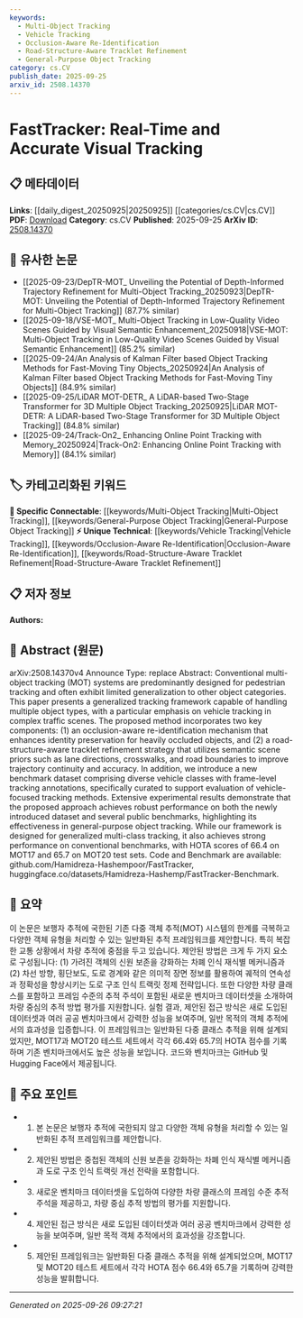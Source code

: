 ```yaml
---
keywords:
  - Multi-Object Tracking
  - Vehicle Tracking
  - Occlusion-Aware Re-Identification
  - Road-Structure-Aware Tracklet Refinement
  - General-Purpose Object Tracking
category: cs.CV
publish_date: 2025-09-25
arxiv_id: 2508.14370
---
```


<!-- KEYWORD_LINKING_METADATA:
{
  "processed_timestamp": "2025-09-26T09:27:21.456619",
  "vocabulary_version": "1.0",
  "selected_keywords": [
    "Multi-Object Tracking",
    "Vehicle Tracking",
    "Occlusion-Aware Re-Identification",
    "Road-Structure-Aware Tracklet Refinement",
    "General-Purpose Object Tracking"
  ],
  "rejected_keywords": [],
  "similarity_scores": {
    "Multi-Object Tracking": 0.78,
    "Vehicle Tracking": 0.72,
    "Occlusion-Aware Re-Identification": 0.68,
    "Road-Structure-Aware Tracklet Refinement": 0.7,
    "General-Purpose Object Tracking": 0.74
  },
  "extraction_method": "AI_prompt_based",
  "budget_applied": true,
  "candidates_json": {
    "candidates": [
      {
        "surface": "multi-object tracking",
        "canonical": "Multi-Object Tracking",
        "aliases": [
          "MOT"
        ],
        "category": "specific_connectable",
        "rationale": "This term is central to the paper's focus and connects well with existing tracking frameworks.",
        "novelty_score": 0.45,
        "connectivity_score": 0.85,
        "specificity_score": 0.7,
        "link_intent_score": 0.78
      },
      {
        "surface": "vehicle tracking",
        "canonical": "Vehicle Tracking",
        "aliases": [],
        "category": "unique_technical",
        "rationale": "Vehicle tracking is a specific application area that enhances the paper's focus on traffic scenes.",
        "novelty_score": 0.65,
        "connectivity_score": 0.6,
        "specificity_score": 0.8,
        "link_intent_score": 0.72
      },
      {
        "surface": "occlusion-aware re-identification",
        "canonical": "Occlusion-Aware Re-Identification",
        "aliases": [],
        "category": "unique_technical",
        "rationale": "This mechanism is a novel contribution of the paper, enhancing identity preservation.",
        "novelty_score": 0.7,
        "connectivity_score": 0.55,
        "specificity_score": 0.85,
        "link_intent_score": 0.68
      },
      {
        "surface": "road-structure-aware tracklet refinement",
        "canonical": "Road-Structure-Aware Tracklet Refinement",
        "aliases": [],
        "category": "unique_technical",
        "rationale": "This strategy is a unique aspect of the paper, leveraging semantic scene priors for tracking.",
        "novelty_score": 0.72,
        "connectivity_score": 0.5,
        "specificity_score": 0.88,
        "link_intent_score": 0.7
      },
      {
        "surface": "general-purpose object tracking",
        "canonical": "General-Purpose Object Tracking",
        "aliases": [],
        "category": "specific_connectable",
        "rationale": "This term highlights the adaptability of the framework across different object categories.",
        "novelty_score": 0.5,
        "connectivity_score": 0.75,
        "specificity_score": 0.65,
        "link_intent_score": 0.74
      }
    ],
    "ban_list_suggestions": [
      "pedestrian tracking",
      "benchmark dataset",
      "trajectory continuity"
    ]
  },
  "decisions": [
    {
      "candidate_surface": "multi-object tracking",
      "resolved_canonical": "Multi-Object Tracking",
      "decision": "linked",
      "scores": {
        "novelty": 0.45,
        "connectivity": 0.85,
        "specificity": 0.7,
        "link_intent": 0.78
      }
    },
    {
      "candidate_surface": "vehicle tracking",
      "resolved_canonical": "Vehicle Tracking",
      "decision": "linked",
      "scores": {
        "novelty": 0.65,
        "connectivity": 0.6,
        "specificity": 0.8,
        "link_intent": 0.72
      }
    },
    {
      "candidate_surface": "occlusion-aware re-identification",
      "resolved_canonical": "Occlusion-Aware Re-Identification",
      "decision": "linked",
      "scores": {
        "novelty": 0.7,
        "connectivity": 0.55,
        "specificity": 0.85,
        "link_intent": 0.68
      }
    },
    {
      "candidate_surface": "road-structure-aware tracklet refinement",
      "resolved_canonical": "Road-Structure-Aware Tracklet Refinement",
      "decision": "linked",
      "scores": {
        "novelty": 0.72,
        "connectivity": 0.5,
        "specificity": 0.88,
        "link_intent": 0.7
      }
    },
    {
      "candidate_surface": "general-purpose object tracking",
      "resolved_canonical": "General-Purpose Object Tracking",
      "decision": "linked",
      "scores": {
        "novelty": 0.5,
        "connectivity": 0.75,
        "specificity": 0.65,
        "link_intent": 0.74
      }
    }
  ]
}
-->

# FastTracker: Real-Time and Accurate Visual Tracking

## 📋 메타데이터

**Links**: [[daily_digest_20250925|20250925]] [[categories/cs.CV|cs.CV]]
**PDF**: [Download](https://arxiv.org/pdf/2508.14370.pdf)
**Category**: cs.CV
**Published**: 2025-09-25
**ArXiv ID**: [2508.14370](https://arxiv.org/abs/2508.14370)

## 🔗 유사한 논문
- [[2025-09-23/DepTR-MOT_ Unveiling the Potential of Depth-Informed Trajectory Refinement for Multi-Object Tracking_20250923|DepTR-MOT: Unveiling the Potential of Depth-Informed Trajectory Refinement for Multi-Object Tracking]] (87.7% similar)
- [[2025-09-18/VSE-MOT_ Multi-Object Tracking in Low-Quality Video Scenes Guided by Visual Semantic Enhancement_20250918|VSE-MOT: Multi-Object Tracking in Low-Quality Video Scenes Guided by Visual Semantic Enhancement]] (85.2% similar)
- [[2025-09-24/An Analysis of Kalman Filter based Object Tracking Methods for Fast-Moving Tiny Objects_20250924|An Analysis of Kalman Filter based Object Tracking Methods for Fast-Moving Tiny Objects]] (84.9% similar)
- [[2025-09-25/LiDAR MOT-DETR_ A LiDAR-based Two-Stage Transformer for 3D Multiple Object Tracking_20250925|LiDAR MOT-DETR: A LiDAR-based Two-Stage Transformer for 3D Multiple Object Tracking]] (84.8% similar)
- [[2025-09-24/Track-On2_ Enhancing Online Point Tracking with Memory_20250924|Track-On2: Enhancing Online Point Tracking with Memory]] (84.1% similar)

## 🏷️ 카테고리화된 키워드
**🔗 Specific Connectable**: [[keywords/Multi-Object Tracking|Multi-Object Tracking]], [[keywords/General-Purpose Object Tracking|General-Purpose Object Tracking]]
**⚡ Unique Technical**: [[keywords/Vehicle Tracking|Vehicle Tracking]], [[keywords/Occlusion-Aware Re-Identification|Occlusion-Aware Re-Identification]], [[keywords/Road-Structure-Aware Tracklet Refinement|Road-Structure-Aware Tracklet Refinement]]

## 📋 저자 정보

**Authors:** 

## 📄 Abstract (원문)

arXiv:2508.14370v4 Announce Type: replace 
Abstract: Conventional multi-object tracking (MOT) systems are predominantly designed for pedestrian tracking and often exhibit limited generalization to other object categories. This paper presents a generalized tracking framework capable of handling multiple object types, with a particular emphasis on vehicle tracking in complex traffic scenes. The proposed method incorporates two key components: (1) an occlusion-aware re-identification mechanism that enhances identity preservation for heavily occluded objects, and (2) a road-structure-aware tracklet refinement strategy that utilizes semantic scene priors such as lane directions, crosswalks, and road boundaries to improve trajectory continuity and accuracy. In addition, we introduce a new benchmark dataset comprising diverse vehicle classes with frame-level tracking annotations, specifically curated to support evaluation of vehicle-focused tracking methods. Extensive experimental results demonstrate that the proposed approach achieves robust performance on both the newly introduced dataset and several public benchmarks, highlighting its effectiveness in general-purpose object tracking. While our framework is designed for generalized multi-class tracking, it also achieves strong performance on conventional benchmarks, with HOTA scores of 66.4 on MOT17 and 65.7 on MOT20 test sets. Code and Benchmark are available: github.com/Hamidreza-Hashempoor/FastTracker, huggingface.co/datasets/Hamidreza-Hashemp/FastTracker-Benchmark.

## 📝 요약

이 논문은 보행자 추적에 국한된 기존 다중 객체 추적(MOT) 시스템의 한계를 극복하고 다양한 객체 유형을 처리할 수 있는 일반화된 추적 프레임워크를 제안합니다. 특히 복잡한 교통 상황에서 차량 추적에 중점을 두고 있습니다. 제안된 방법은 크게 두 가지 요소로 구성됩니다: (1) 가려진 객체의 신원 보존을 강화하는 차폐 인식 재식별 메커니즘과 (2) 차선 방향, 횡단보도, 도로 경계와 같은 의미적 장면 정보를 활용하여 궤적의 연속성과 정확성을 향상시키는 도로 구조 인식 트랙릿 정제 전략입니다. 또한 다양한 차량 클래스를 포함하고 프레임 수준의 추적 주석이 포함된 새로운 벤치마크 데이터셋을 소개하여 차량 중심의 추적 방법 평가를 지원합니다. 실험 결과, 제안된 접근 방식은 새로 도입된 데이터셋과 여러 공공 벤치마크에서 강력한 성능을 보여주며, 일반 목적의 객체 추적에서의 효과성을 입증합니다. 이 프레임워크는 일반화된 다중 클래스 추적을 위해 설계되었지만, MOT17과 MOT20 테스트 세트에서 각각 66.4와 65.7의 HOTA 점수를 기록하며 기존 벤치마크에서도 높은 성능을 보입니다. 코드와 벤치마크는 GitHub 및 Hugging Face에서 제공됩니다.

## 🎯 주요 포인트

- 1. 본 논문은 보행자 추적에 국한되지 않고 다양한 객체 유형을 처리할 수 있는 일반화된 추적 프레임워크를 제안합니다.
- 2. 제안된 방법은 중첩된 객체의 신원 보존을 강화하는 차폐 인식 재식별 메커니즘과 도로 구조 인식 트랙릿 개선 전략을 포함합니다.
- 3. 새로운 벤치마크 데이터셋을 도입하여 다양한 차량 클래스의 프레임 수준 추적 주석을 제공하고, 차량 중심 추적 방법의 평가를 지원합니다.
- 4. 제안된 접근 방식은 새로 도입된 데이터셋과 여러 공공 벤치마크에서 강력한 성능을 보여주며, 일반 목적 객체 추적에서의 효과성을 강조합니다.
- 5. 제안된 프레임워크는 일반화된 다중 클래스 추적을 위해 설계되었으며, MOT17 및 MOT20 테스트 세트에서 각각 HOTA 점수 66.4와 65.7을 기록하며 강력한 성능을 발휘합니다.


---

*Generated on 2025-09-26 09:27:21*